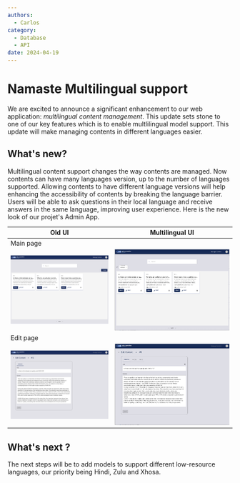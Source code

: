```yaml
---
authors:
  - Carlos
category:
  - Database
  - API
date: 2024-04-19
---
```

# Namaste Multilingual support

We are excited to announce a significant enhancement to our web application: _multilingual content management_. This update sets stone to one of our key features which is to enable multlilingual model support. This update will make managing contents in different languages easier.

<!-- more -->

## What's new?

Multilingual content support changes the way contents are managed. Now contents can have many languages version, up to the number of languages supported. Allowing contents to have different language versions will help enhancing the accessibility of contents by breaking the language barrier. Users will be able to ask questions in their local language and receive answers in the same language, improving user experience. Here is the new look of our projet's Admin App.

| Old UI                                                                | Multilingual UI                                                                |
| --------------------------------------------------------------------- | ------------------------------------------------------------------ |
| Main page                                                             |
| ![old UI main screenshot](../images/mui_switch/mui_main.png) | ![Multilingual main screenshot](../images/multilingual/mult_main.png) |
| Edit page                                                             |
| ![old UI edit screenshot](../images/mui_switch/mui_edit.png) | ![Multilingual edit screenshot](../images/multilingual/mult_edit.png) |

## What's next ?

The next steps will be to add models to support different low-resource languages, our priority being Hindi, Zulu and Xhosa.
